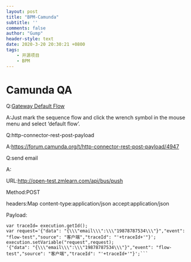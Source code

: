 ```yaml
---
layout: post
title: "BPM-Camunda"
subtitle: ''
comments: false
author: "Gump"
header-style: text
date: 2020-3-20 20:30:21 +0800
tags:
    - 开源项目
    - BPM
---
```


# Camunda QA

Q:[Gateway Default Flow](https://forum.camunda.org/t/gateway-default-flow/447)

A:Just mark the sequence flow and click the wrench symbol in the mouse menu and select ‘default flow’.

Q:http-connector-rest-post-payload

A:https://forum.camunda.org/t/http-connector-rest-post-payload/4947

Q:send email

A:

URL:http://open-test.zmlearn.com/api/bus/push

Method:POST

headers:Map  content-type:application/json accept:application/json

Payload:

``` 
var traceId= execution.getId();
var request='{"data": "{\\\"email\\\":\\\"19878787534\\\"}","event": "flow-test","source": "客户端","traceId": "'+traceId+'"}';
execution.setVariable("request",request);
'{"data": "{\\\"email\\\":\\\"19878787534\\\"}","event": "flow-test","source": "客户端","traceId": "'+traceId+'"}';```
```